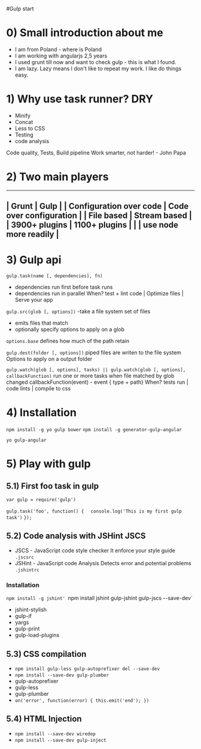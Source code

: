 #Gulp start

# 0) Small introduction about me
  - I am from Poland - where is Poland
  - I am working with angularjs 2,5 years
  - I used grunt till now and want to check gulp - this is what I found.
  - I am lazy. Lazy means I don't like to repeat my work. I like do things easy.

# 1) Why use task runner? DRY
  - Minify
  - Concat
  - Less to CSS
  - Testing
  - code analysis

 Code quality, Tests, Build pipeline
 Work smarter, not harder! - John Papa

# 2) Two main players
 ----------------------------------------------------
| Grunt                   |  Gulp                    |
| Configuration over code |  Code over configuration |
| File based						  |  Stream based            |
| 3900+ plugins					  |  1100+ plugins           |
|								          |  use node more readily   |
-----------------------------------------------------

# 3) Gulp api
`gulp.task(name [, dependencies], fn)`
  - dependencies run first before task runs
  - dependencies run in parallel
When? test + lint code | Optimize files | Serve your app

`gulp.src(glob [, options])`
  -take a file system set of files
  - emits files that match
  - optionally specify options to apply on a glob

`options.base`
defines how much of the path retain

`gulp.dest(folder [, options])`
piped files are writen to the file system
Options to apply on a output folder


`gulp.watch(glob [, options], tasks) || gulp.watch(glob [, options], callbackFunction)`
run one or more tasks when file matched by glob changed
callbackFunction(event) - event { type + path}
When? tests run | code lints | compile to css


# 4) Installation
`npm install -g yo gulp bower`
`npm install -g generator-gulp-angular`

`yo gulp-angular`

# 5) Play with gulp

## 5.1) First foo task in gulp
`var gulp = require('gulp')`

`gulp.task('foo', function() {`
`  console.log('This is my first gulp task')`
`});`


## 5.2) Code analysis with JSHint JSCS
  - JSCS - JavaScript code style checker
    It enforce your style guide
    `.jscsrc`
  - JSHint - JavaScript code Analysis
    Detects error and potential problems
    `.jshintrc`

### Installation
`npm install -g jshint'
`npm install jshint gulp-jshint gulp-jscs --save-dev`

  - jshint-stylish
  - gulp-if
  - yargs
  - gulp-print
  - gulp-load-plugins

## 5.3) CSS compilation
  - `npm install gulp-less gulp-autoprefixer del --save-dev`
  - `npm install --save-dev gulp-plumber`
  - gulp-autoprefixer
  - gulp-less
  - gulp-plumber
  - `on('error', function(error) { this.emit('end'); })`

## 5.4) HTML Injection
  - `npm install --save-dev wiredep`
  - `npm install --save-dev gulp-inject`
